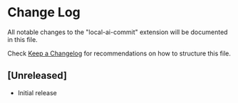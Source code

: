 # Change Log

All notable changes to the "local-ai-commit" extension will be documented in this file.

Check [Keep a Changelog](http://keepachangelog.com/) for recommendations on how to structure this file.

## [Unreleased]

- Initial release